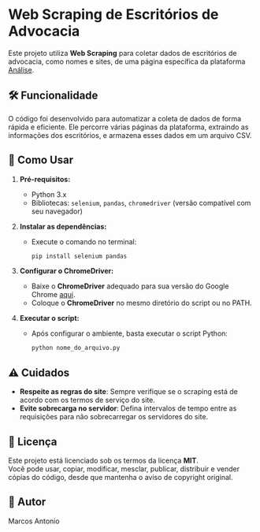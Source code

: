 # Web Scraping de Escritórios de Advocacia

Este projeto utiliza **Web Scraping** para coletar dados de escritórios de advocacia, como nomes e sites, de uma página específica da plataforma [Análise](https://analise.com/dna/).

## 🛠️ Funcionalidade

O código foi desenvolvido para automatizar a coleta de dados de forma rápida e eficiente. Ele percorre várias páginas da plataforma, extraindo as informações dos escritórios, e armazena esses dados em um arquivo CSV.

## 🚀 Como Usar

1. **Pré-requisitos:**
   - Python 3.x
   - Bibliotecas: `selenium`, `pandas`, `chromedriver` (versão compatível com seu navegador)

2. **Instalar as dependências:**
   - Execute o comando no terminal:
     ```bash
     pip install selenium pandas
     ```

3. **Configurar o ChromeDriver:**
   - Baixe o **ChromeDriver** adequado para sua versão do Google Chrome [aqui](https://sites.google.com/chromium.org/driver/).
   - Coloque o **ChromeDriver** no mesmo diretório do script ou no PATH.

4. **Executar o script:**
   - Após configurar o ambiente, basta executar o script Python:
     ```bash
     python nome_do_arquivo.py
     ```

## ⚠️ Cuidados

- **Respeite as regras do site**: Sempre verifique se o scraping está de acordo com os termos de serviço do site.
- **Evite sobrecarga no servidor**: Defina intervalos de tempo entre as requisições para não sobrecarregar os servidores do site.

## 📝 Licença

Este projeto está licenciado sob os termos da licença **MIT**.  
Você pode usar, copiar, modificar, mesclar, publicar, distribuir e vender cópias do código, desde que mantenha o aviso de copyright original.

## 📧 Autor

Marcos Antonio
